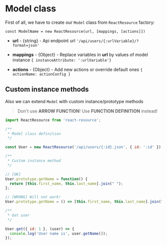 # Model class

First of all, we have to create our `Model` class from `ReactResource` factory:

`const ModelName = new ReactResource(url, [mappings, [actions]])`

* __url__ - {string} - Api endpoint url
  `'/api/users/{:urlVariable}/?format=json'`

* __mappings__ - {Object} - Replace variables in __url__ by values of model instance
  `{ instanceAttribute: ':urlVariable'}`

* __actions__ - {Object} - Add new actions or override default ones
  `{ actionName: actionConfig }`


## Custom instance methods

Also we can extend `Model` with custom instance/prototype methods

> Don't use __ARROW FUNCTION__! 
> Use __FUNCTION DEFINITION__ instead!

```jsx
import ReactResource from 'react-resource';

/**
 * Model class definition
 */

const User = new ReactResource('/api/users/{:id}.json', { id: ':id' })

/**
 * Custom instance method
 */

// [OK] 
User.prototype.getName = function() {
  return [this.first_name, this.last_name].join(" ");
};

// [WRONG] Will not work!
User.prototype.getName = () => [this.first_name, this.last_name].join(" ");

/**
 * Get user
 */

User.get({ id: 1 }, (user) => {
  console.log('User name is', user.getName());
});
```
